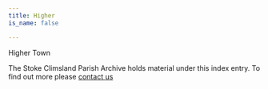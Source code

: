 ```yaml
---
title: Higher
is_name: false

---
```


Higher Town


The Stoke Climsland Parish Archive holds material under this index entry. To find out more please [contact us](/contact/)
